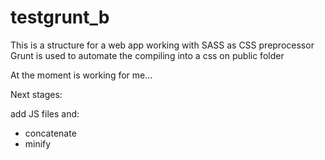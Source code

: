 # testgrunt_b

This is a structure for a web app working with SASS as CSS preprocessor
Grunt is used to automate the compiling into a css on public folder

At the moment is working for me...

Next stages:

add JS files and:
  - concatenate
  - minify
  
